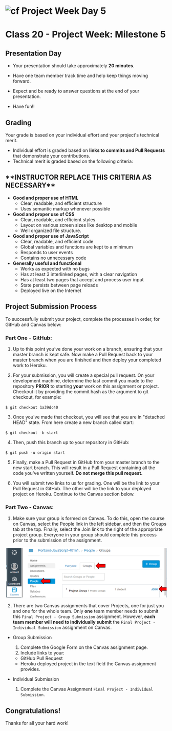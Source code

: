 
![cf](https://i.imgur.com/7v5ASc8.png) Project Week Day 5
======
# Class 20 -  Project Week: Milestone 5
## Presentation Day

* Your presentation should take approximately **20 minutes**.

* Have one team member track time and help keep things moving forward.

* Expect and be ready to answer questions at the end of your presentation.

* Have fun!!

## Grading
Your grade is based on your individual effort and your project's technical merit.
* Individual effort is graded based on **links to commits and Pull Requests** that demonstrate your contributions.
* Technical merit is graded based on the following criteria:

<h2>**INSTRUCTOR REPLACE THIS CRITERIA AS NECESSARY**</h2>

 * **Good and proper use of HTML**
   * Clear, readable, and efficient structure
    * Uses semantic markup whenever possible
 * **Good and proper use of CSS**
    * Clear, readable, and efficient styles
    * Layout on various screen sizes like desktop and mobile
    * Well organized file structure.
 * **Good and proper use of JavaScript**
    * Clear, readable, and efficient code
    * Global variables and functions are kept to a minimum
    * Responds to user events
    * Contains no unnecessary code
 * **Generally useful and functional**
    * Works as expected with no bugs
    * Has at least 3 interlinked pages, with a clear navigation
    * Has at least two pages that accept and process user input
    * State persists between page reloads
    * Deployed live on the Internet

## Project Submission Process

To successfully submit your project, complete the processes in order, for GitHub and Canvas below:

### Part One - GitHub:

1. Up to this point you’ve done your work on a branch, ensuring that your master branch is kept safe. Now make a Pull Request back to your master branch when you are finished and then deploy your completed work to Heroku.

2. For your submission, you will create a special pull request. On your development machine, determine the last commit you made to the repository **PRIOR** to starting **your** work on this assignment or project. Checkout it by providing the commit hash as the argument to git checkout, for example:

 `$ git checkout 1a39dc40`

3. Once you've made that checkout, you will see that you are in "detached HEAD" state. From here create a new branch called start:

 `$ git checkout -b start`

4. Then, push this branch up to your repository in GitHub:

 `$ git push -u origin start`

5. Finally, make a Pull Request in GitHub from your master branch to the new start branch. This will result in a Pull Request containing all the code you've written yourself. **Do not merge this pull request.**

6. You will submit two links to us for grading. One will be the link to your Pull Request in GitHub. The other will be the link to your deployed project on Heroku. Continue to the Canvas section below.

### Part Two - Canvas:

1. Make sure your group is formed on Canvas. To do this, open the course on Canvas, select the People link in the left sidebar, and then the Groups tab at the top. Finally, select the Join link to the right of the appropriate project group. Everyone in your group should complete this process prior to the submission of the assignment.

 <img src="canvas.png" />

2. There are two Canvas assignments that cover Projects, one for just you and one for the whole team. Only **one** team member needs to submit this `Final Project - Group Submission` assignment. However, **each team member will need to individually submit** the `Final Project - Individual Submission` assignment on Canvas.  
 - Group Submission  
    1. Complete the Google Form on the Canvas assignment page.  
    2. Include links to your:
      * GitHub Pull Request
      * Heroku deployed project in the text field the Canvas assignment provides.

 - Individual Submission  
    1. Complete the Canvas Assignment `Final Project - Individual Submission`.

## Congratulations!
Thanks for all your hard work!
